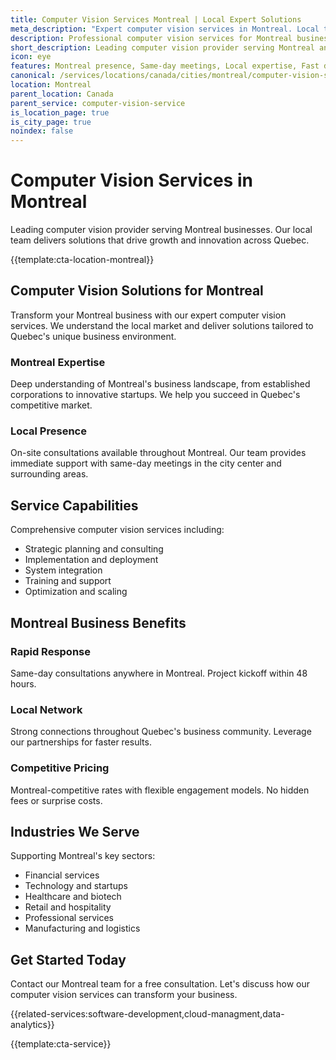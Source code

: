 ```yaml
---
title: Computer Vision Services Montreal | Local Expert Solutions
meta_description: "Expert computer vision services in Montreal. Local team, same-day consultations, proven results. Transform your business today."
description: Professional computer vision services for Montreal businesses
short_description: Leading computer vision provider serving Montreal and Quebec.
icon: eye
features: Montreal presence, Same-day meetings, Local expertise, Fast deployment, Competitive rates, Proven track record
canonical: /services/locations/canada/cities/montreal/computer-vision-service-montreal.html
location: Montreal
parent_location: Canada
parent_service: computer-vision-service
is_location_page: true
is_city_page: true
noindex: false
---
```


# Computer Vision Services in Montreal

Leading computer vision provider serving Montreal businesses. Our local team delivers solutions that drive growth and innovation across Quebec.

{{template:cta-location-montreal}}

## Computer Vision Solutions for Montreal

Transform your Montreal business with our expert computer vision services. We understand the local market and deliver solutions tailored to Quebec's unique business environment.

### Montreal Expertise

Deep understanding of Montreal's business landscape, from established corporations to innovative startups. We help you succeed in Quebec's competitive market.

### Local Presence

On-site consultations available throughout Montreal. Our team provides immediate support with same-day meetings in the city center and surrounding areas.

## Service Capabilities

Comprehensive computer vision services including:
- Strategic planning and consulting
- Implementation and deployment
- System integration
- Training and support
- Optimization and scaling

## Montreal Business Benefits

### Rapid Response
Same-day consultations anywhere in Montreal. Project kickoff within 48 hours.

### Local Network
Strong connections throughout Quebec's business community. Leverage our partnerships for faster results.

### Competitive Pricing
Montreal-competitive rates with flexible engagement models. No hidden fees or surprise costs.

## Industries We Serve

Supporting Montreal's key sectors:
- Financial services
- Technology and startups
- Healthcare and biotech
- Retail and hospitality
- Professional services
- Manufacturing and logistics

## Get Started Today

Contact our Montreal team for a free consultation. Let's discuss how our computer vision services can transform your business.

{{related-services:software-development,cloud-managment,data-analytics}}

{{template:cta-service}}
